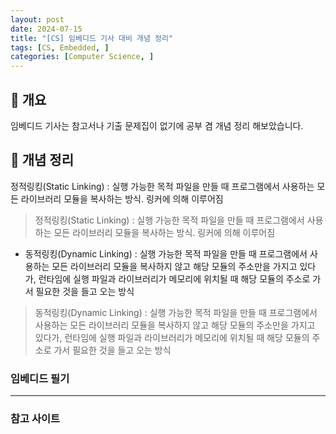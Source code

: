 ```yaml
---
layout: post
date: 2024-07-15
title: "[CS] 임베디드 기사 대비 개념 정리"
tags: [CS, Embedded, ]
categories: [Computer Science, ]
---
```



## 🐣 개요


임베디드 기사는 참고서나 기출 문제집이 없기에 공부 겸 개념 정리 해보았습니다.


## 🐣 개념 정리


정적링킹(Static Linking) : 실행 가능한 목적 파일을 만들 때 프로그램에서 사용하는 모든 라이브러리 모듈을 복사하는 방식. 링커에 의해 이루어짐


> 정적링킹(Static Linking) : 실행 가능한 목적 파일을 만들 때 프로그램에서 사용하는 모든 라이브러리 모듈을 복사하는 방식. 링커에 의해 이루어짐

- 동적링킹(Dynamic Linking) : 실행 가능한 목적 파일을 만들 때 프로그램에서 사용하는 모든 라이브러리 모듈을 복사하지 않고 해당 모듈의 주소만을 가지고 있다가, 런타임에 실행 파일과 라이브러리가 메모리에 위치될 때 해당 모듈의 주소로 가서 필요한 것을 들고 오는 방식

> 동적링킹(Dynamic Linking) : 실행 가능한 목적 파일을 만들 때 프로그램에서 사용하는 모든 라이브러리 모듈을 복사하지 않고 해당 모듈의 주소만을 가지고 있다가, 런타임에 실행 파일과 라이브러리가 메모리에 위치될 때 해당 모듈의 주소로 가서 필요한 것을 들고 오는 방식


### 임베디드 필기 


---


### 참고 사이트

